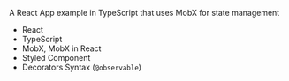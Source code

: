 A React App example in TypeScript that uses MobX for state management

- React
- TypeScript
- MobX, MobX in React
- Styled Component
- Decorators Syntax (`@observable`)
